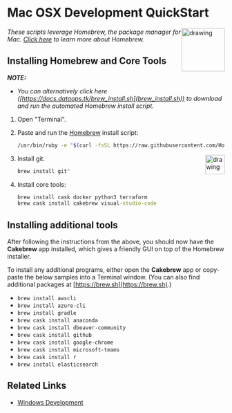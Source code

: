 # Mac OSX Development QuickStart

<!-- markdownlint-disable MD033 - no-inline-html -->

<a href="https://brew.sh"><img src="https://brew.sh/assets/img/linuxbrew.png" alt="drawing" width="100" style="float: right"/></a>

_These scripts leverage Homebrew, the package manager for Mac. [Click here](https://brew.sh) to learn more about Homebrew._

<!-- markdownlint-capture -->
<!-- markdownlint-disable -->
<!-- markdownlint-restore -->

## Installing Homebrew and Core Tools

_**NOTE:**_

- _You can alternatively click here ([https://docs.dataops.tk/brew_install.sh](brew_install.sh)) to download and run the automated Homebrew install script._

1. Open "Terminal".
2. Paste and run the [Homebrew](https://brew.sh) install script:

    ```bash
    /usr/bin/ruby -e "$(curl -fsSL https://raw.githubusercontent.com/Homebrew/install/master/install)"
    ```

    <a href="https://git-scm.com/"><img src="https://git-scm.com/images/logo@2x.png" alt="drawing" width="45" style="float: right"/></a>

3. Install git.

    ```cmd
    brew install git"
    ```

4. Install core tools:

    ```cmd
    brew install cask docker python3 terraform
    brew cask install cakebrew visual-studio-code
    ```

## Installing additional tools

After following the instructions from the above, you should now have the **Cakebrew** app installed, which gives a friendly GUI on top of the Homebrew installer.

To install any additional programs, either open the **Cakebrew** app or copy-paste the below samples into a Terminal window. (You can also find additional packages at [https://brew.sh](https://brew.sh).)

- `brew install awscli`
- `brew install azure-cli`
- `brew install gradle`
- `brew cask install anaconda`
- `brew cask install dbeaver-community`
- `brew cask install github`
- `brew cask install google-chrome`
- `brew cask install microsoft-teams`
- `brew cask install r`
- `brew install elasticsearch`

## Related Links

- [Windows Development](windows_development.md)

